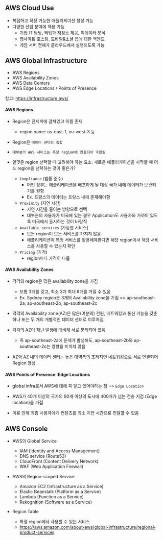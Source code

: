 ## AWS Cloud Use
- 복잡하고 확장 가능한 애플리케이션 생성 가능
- 다양한 산업 분야에 적용 가능
    - 기업 IT 담당, 백업과 저장소 제공, 빅데이터 분석
    - 웹사이트 호스팅, 모바일&소셜 앱에 대한 백엔드
    - 게임 서버 전체가 클라우드에서 실행되도록 가능

## AWS Global Infrastructure
- AWS Regions
- AWS Availability Zones
- AWS Data Centers
- AWS Edge Locations / Points of Presence

참고: <https://infrastructure.aws/>

#### AWS Regions

- Region은 전세계에 걸쳐있고 이름 존재
    - region name: us-east-1, eu-west-3 등
- Region은 `데이터 센터의 집합`
- `대부분의 AWS 서비스는 특정 region에 연결되어 국한됨`

- 알맞은 region 선택할 때 고려해야 하는 요소: 새로운 애플리케이션을 시작할 때 어느 region을 선택하는 것이 좋은가?
    - `Compliance` (법률 준수)
        - 어떤 정부는 애플리케이션을 배포하게 될 대상 국가 내에 데이터가 보관되기를 원함
        - Ex. 프랑스의 데이터는 프랑스 내에 존재해야함
    - `Proximity` (지연 시간)
        - 지연 시간을 줄이는 방향으로 선택
        - 대부분의 사용자가 미국에 있는 경우 Application도 사용자와 가까이 있도록 미국에서 출시하는 것이 바람직
    - `Available services` (가능한 서비스)
        - 모든 region이 모든 서비스를 가지지 않음
        - 애플리케이션이 특정 서비스를 활용해야한다면 해당 region에서 해당 서비스를 사용할 수 있는지 확인
    - `Pricing` (가격)
        - region마다 가격이 다름

#### AWS Availability Zones
- 각각의 region은 많은 availability zone을 가짐
    - 보통 3개를 갖고, 최소 3개 최대 6개를 가질 수 있음
    - Ex. Sydney region은 3개의 Availability zone을 가짐 => ap-southeast-2a, ap-southeast-2b, ap-southeast-2c

- 각각의 Availability zone(AZ)은 많은(여분의) 전원, 네트워킹과 통신 기능을 갖춘 하나 또는 두 개의 개별적인 데이터 센터로 이루어짐
- 각각의 AZ이 재난 발생에 대비해 서로 분리되어 있음
    - 즉 ap-southeast-2a에 문제가 발생해도, ap-southeast-2b와 ap-southeast-2c는 영향을 미치지 않음

- AZ와 AZ 내의 데이터 센터는 높은 대역폭의 초저지연 네트워킹으로 서로 연결되어 Region 형성

#### AWS Points of Presence :Edge Locations
- global infra로서 AWS에 대해 꼭 알고 있어야하는 점 => `Edge Location`

- AWS가 40개 이상의 국가의 90개 이상의 도시에 400개가 넘는 전송 지점 (Edge location)을 가짐
- 이로 인해 최종 사용자에게 컨텐츠를 최소 지연 시간으로 전달할 수 있음

## AWS Console

- AWS의 Global Service
    - IAM (Identity and Access Management)
    - DNS service (Route53)
    - CloudFront (Content Delivery Network)
    - WAF (Web Application Firewall)

- AWS의 Region-scoped Service
    - Amazon EC2 (Infrastructure as a Service)
    - Elastic Beanstalk (Platform as a Service)
    - Lambda (Function as a Service)
    - Rekognition (Software as a Service)

- Region Table
    - 특정 region에서 사용할 수 있는 서비스
    - <https://aws.amazon.com/about-aws/global-infrastructure/regional-product-services>